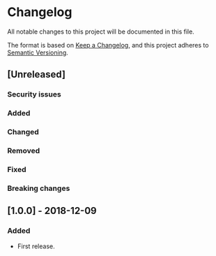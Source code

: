 # Changelog

All notable changes to this project will be documented in this file.

The format is based on [Keep a Changelog](https://keepachangelog.com/en/1.0.0/),
and this project adheres to [Semantic Versioning](https://semver.org/spec/v2.0.0.html).

## [Unreleased]

### Security issues

### Added

### Changed

### Removed

### Fixed

### Breaking changes

## [1.0.0] - 2018-12-09

### Added

- First release.
